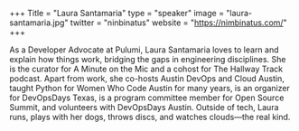 +++
Title = "Laura Santamaria"
type = "speaker"
image = "laura-santamaria.jpg"
twitter = "ninbinatus"
website = "https://nimbinatus.com/"
+++

As a Developer Advocate at Pulumi, Laura Santamaria loves to learn and explain how things work, bridging the gaps in engineering disciplines. She is the curator for A Minute on the Mic and a cohost for The Hallway Track podcast. Apart from work, she co-hosts Austin DevOps and Cloud Austin, taught Python for Women Who Code Austin for many years, is an organizer for DevOpsDays Texas, is a program committee member for Open Source Summit, and volunteers with DevOpsDays Austin. Outside of tech, Laura runs, plays with her dogs, throws discs, and watches clouds—the real kind.
